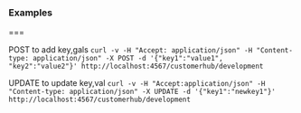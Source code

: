 ### Examples
===

POST to add key,gals
`curl -v -H "Accept: application/json" -H "Content-type:
application/json" -X POST -d '{"key1":"value1", "key2":"value2"}'
http://localhost:4567/customerhub/development`

UPDATE to update key,val
`curl -v -H "Accept:application/json" -H "Content-type:
application/json" -X UPDATE -d '{"key1":"newkey1"}'
http://localhost:4567/customerhub/development`
